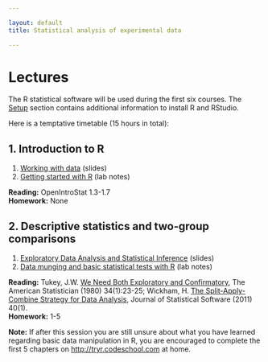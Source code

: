 ```yaml
---

layout: default
title: Statistical analysis of experimental data

---
```



# Lectures

The R statistical software will be used during the first six courses. The
[Setup](setup.html) section contains additional information to install R and
RStudio. 

Here is a temptative timetable (15 hours in total):

## 1. Introduction to R


1. [Working with data]() (slides)
2. [Getting started with R]() (lab notes)

**Reading:** OpenIntroStat 1.3-1.7  
**Homework:** None

## 2. Descriptive statistics and two-group comparisons

1. [Exploratory Data Analysis and Statistical Inference]() (slides)
2. [Data munging and basic statistical tests with R]() (lab notes)

**Reading:** Tukey, J.W. [We Need Both Exploratory and Confirmatory](http://www.aliquote.org/cours/2013_AS/docs/Tukey1980.pdf),
The American Statistician (1980) 34(1):23-25; Wickham,
H. [The Split-Apply-Combine Strategy for Data Analysis](http://www.jstatsoft.org/v40/i01/),
Journal of Statistical Software (2011) 40(1).  
**Homework:** 1-5

**Note:** If after this session you are still unsure about what you have learned
regarding basic data manipulation in R, you are encouraged to complete the
first 5 chapters on <http://tryr.codeschool.com> at home. 
